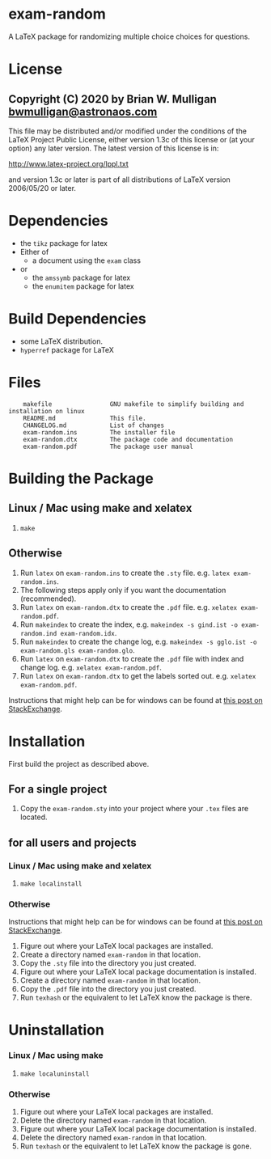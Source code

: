 # exam-random
A LaTeX package for randomizing multiple choice choices for questions.

# License
Copyright (C) 2020 by Brian W. Mulligan <bwmulligan@astronaos.com>
-----------------------------------------------------------

This file may be distributed and/or modified under the conditions of
the LaTeX Project Public License, either version 1.3c of this license
or (at your option) any later version. The latest version of this
license is in:

http://www.latex-project.org/lppl.txt

and version 1.3c or later is part of all distributions of LaTeX
version 2006/05/20 or later.

# Dependencies
- the `tikz` package for latex
- Either of
  - a document using the `exam` class
- or
  - the `amssymb` package for latex
  - the `enumitem` package for latex

# Build Dependencies
- some LaTeX distribution.
- `hyperref` package for LaTeX

# Files
```
    makefile                GNU makefile to simplify building and installation on linux
    README.md               This file.
    CHANGELOG.md            List of changes
    exam-random.ins         The installer file
    exam-random.dtx         The package code and documentation
    exam-random.pdf         The package user manual
```

# Building the Package
## Linux / Mac using make and xelatex
1. `make`

## Otherwise
1. Run `latex` on `exam-random.ins` to create the `.sty` file. e.g. `latex exam-random.ins`.
1. The following steps apply only if you want the documentation (recommended).
  1. Run `latex` on `exam-random.dtx` to create the `.pdf` file. e.g. `xelatex exam-random.pdf`.
  1. Run `makeindex` to create the index, e.g. `makeindex -s gind.ist -o exam-random.ind exam-random.idx`.
  1. Run `makeindex` to create the change log, e.g. `makeindex -s gglo.ist -o exam-random.gls exam-random.glo`.
  1. Run `latex` on `exam-random.dtx` to create the `.pdf` file with index and change log. e.g. `xelatex exam-random.pdf`.
  1. Run `latex` on `exam-random.dtx` to get the labels sorted out. e.g. `xelatex exam-random.pdf`.

Instructions that might help can be for windows can be found at [this post on StackExchange](https://tex.stackexchange.com/questions/369921/loading-packages-with-ins-and-dtx-files).

# Installation
First build the project as described above.

## For a single project
1. Copy the `exam-random.sty` into your project where your `.tex` files are located.

## for all users and projects
### Linux / Mac using make and xelatex
1. `make localinstall`

### Otherwise
Instructions that might help can be for windows can be found at [this post on StackExchange](https://tex.stackexchange.com/questions/369921/loading-packages-with-ins-and-dtx-files).
1. Figure out where your LaTeX local packages are installed.
1. Create a directory named `exam-random` in that location.
1. Copy the `.sty` file into the directory you just created.
1. Figure out where your LaTeX local package documentation is installed.
1. Create a directory named `exam-random` in that location.
1. Copy the `.pdf` file into the directory you just created.
1. Run `texhash` or the equivalent to let LaTeX know the package is there.


# Uninstallation

### Linux / Mac using make
1. `make localuninstall`
### Otherwise
1. Figure out where your LaTeX local packages are installed.
1. Delete the directory named `exam-random` in that location.
1. Figure out where your LaTeX local package documentation is installed.
1. Delete the directory named `exam-random` in that location.
1. Run `texhash` or the equivalent to let LaTeX know the package is gone.

